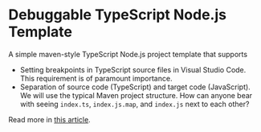 # Debuggable TypeScript Node.js Template

A simple maven-style TypeScript Node.js project template that supports

- Setting breakpoints in TypeScript source files in Visual Studio Code. This requirement is of paramount importance.
- Separation of source code (TypeScript) and target code (JavaScript). We will use the typical Maven project structure. How can anyone bear with seeing `index.ts`, `index.js.map`, and `index.js` next to each other? 

Read more in [this article](https://medium.com/@yuhuan/debuggable-maven-style-typescript-node-js-project-set-up-for-visual-studio-code-dc6b4c18b2fe#.yg01n35o9).